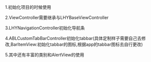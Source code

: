 1.初始化项目的时候使用

2.ViewController需要继承与LHYBaseViewController

3.LHYNavigationController初始化导航条

4.ABLCustomTabBarController初始化tabbar(具体定制样子需要自己去修改,BarItemView:初始化tabbar的图标,根据app的tabbar图标去自行更改)

5.其中还有丰富的类别和AlertView的使用
